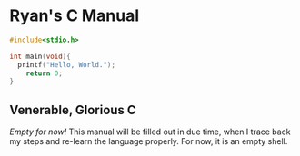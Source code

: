 # Ryan's C Manual

```c
#include<stdio.h>

int main(void){
  printf("Hello, World.");
	return 0;
}
```



## Venerable, Glorious C

*Empty for now!* This manual will be filled out in due time, when I trace back my steps and re-learn the language properly. For now, it is an empty shell.
